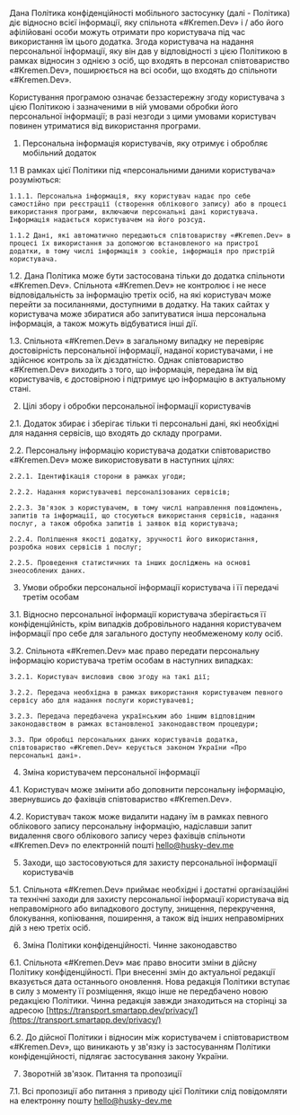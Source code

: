 Дана Політика конфіденційності мобільного застосунку (далі - Політика) діє відносно всієї інформації, яку спільнота «#Kremen.Dev» і / або його афілійовані особи можуть отримати про користувача під час використання їм цього додатка. Згода користувача на надання персональної інформації, яку він дав у відповідності з цією Політикою в рамках відносин з однією з осіб, що входять в персонал співтовариство «#Kremen.Dev», поширюється на всі особи, що входять до спільноти «#Kremen.Dev».

Користування програмою означає беззастережну згоду користувача з цією Політикою і зазначеними в ній умовами обробки його персональної інформації; в разі незгоди з цими умовами користувач повинен утриматися від використання програми.

1. Персональна інформація користувачів, яку отримує і обробляє мобільний додаток

  1.1 В рамках цієї Політики під «персональними даними користувача» розуміються:

    1.1.1. Персональна інформація, яку користувач надає про себе самостійно при реєстрації (створення облікового запису) або в процесі використання програми, включаючи персональні дані користувача. Інформація надається користувачем на його розсуд.

    1.1.2 Дані, які автоматично передаються співтовариству «#Kremen.Dev» в процесі їх використання за допомогою встановленого на пристрої додатки, в тому числі інформація з cookie, інформація про пристрій користувача.

  1.2. Дана Політика може бути застосована тільки до додатка спільноти «#Kremen.Dev». Спільнота «#Kremen.Dev» не контролює і не несе відповідальність за інформацію третіх осіб, на які користувач може перейти за посиланнями, доступними в додатку. На таких сайтах у користувача може збиратися або запитуватися інша персональна інформація, а також можуть відбуватися інші дії.

  1.3. Спільнота «#Kremen.Dev» в загальному випадку не перевіряє достовірність персональної інформації, наданої користувачами, і не здійснює контроль за їх дієздатністю. Однак співтовариство «#Kremen.Dev» виходить з того, що інформація, передана їм від користувачів, є достовірною і підтримує цю інформацію в актуальному стані.

2. Цілі збору і обробки персональної інформації користувачів

  2.1. Додаток збирає і зберігає тільки ті персональні дані, які необхідні для надання сервісів, що входять до складу програми.

  2.2. Персональну інформацію користувача додатки співтовариство «#Kremen.Dev» може використовувати в наступних цілях:

    2.2.1. Ідентифікація сторони в рамках угоди;

    2.2.2. Надання користувачеві персоналізованих сервісів;

    2.2.3. Зв'язок з користувачем, в тому числі направлення повідомлень, запитів та інформації, що стосуються використання сервісів, надання послуг, а також обробка запитів і заявок від користувача;

    2.2.4. Поліпшення якості додатку, зручності його використання, розробка нових сервісів і послуг;

    2.2.5. Проведення статистичних та інших досліджень на основі знеособлених даних.

3. Умови обробки персональної інформації користувача і її передачі третім особам

  3.1. Відносно персональної інформації користувача зберігається її конфіденційність, крім випадків добровільного надання користувачем інформації про себе для загального доступу необмеженому колу осіб.

  3.2. Спільнота «#Kremen.Dev» має право передати персональну інформацію користувача третім особам в наступних випадках:

    3.2.1. Користувач висловив свою згоду на такі дії;

    3.2.2. Передача необхідна в рамках використання користувачем певного сервісу або для надання послуги користувачеві;

    3.2.3. Передача передбачена українським або іншим відповідним законодавством в рамках встановленої законодавством процедури;

    3.3. При обробці персональних даних користувачів додатка, співтовариство «#Kremen.Dev» керується законом України «Про персональні дані».

4. Зміна користувачем персональної інформації

  4.1. Користувач може змінити або доповнити персональну інформацію, звернувшись до фахівців співтовариство «#Kremen.Dev».

  4.2. Користувач також може видалити надану їм в рамках певного облікового запису персональну інформацію, надіславши запит видалення свого облікового запису через фахівців спільноти «#Kremen.Dev» по електронній пошті [hello@husky-dev.me](mailto:hello@husky-dev.me)

5. Заходи, що застосовуються для захисту персональної інформації користувачів

  5.1. Спільнота «#Kremen.Dev» приймає необхідні і достатні організаційні та технічні заходи для захисту персональної інформації користувача від неправомірного або випадкового доступу, знищення, перекручення, блокування, копіювання, поширення, а також від інших неправомірних дій з нею третіх осіб.

6. Зміна Політики конфіденційності. Чинне законодавство

  6.1. Спільнота «#Kremen.Dev» має право вносити зміни в дійсну Політику конфіденційності. При внесенні змін до актуальної редакції вказується дата останнього оновлення. Нова редакція Політики вступає в силу з моменту її розміщення, якщо інше не передбачено новою редакцією Політики. Чинна редакція завжди знаходиться на сторінці за адресою [https://transport.smartapp.dev/privacy/](https://transport.smartapp.dev/privacy/)

  6.2. До дійсної Політики і відносин між користувачем і співтовариством «#Kremen.Dev», що виникають у зв'язку із застосуванням Політики конфіденційності, підлягає застосування закону України.

7. Зворотній зв'язок. Питання та пропозиції

  7.1. Всі пропозиції або питання з приводу цієї Політики слід повідомляти на електронну пошту [hello@husky-dev.me](mailto:hello@husky-dev.me)
